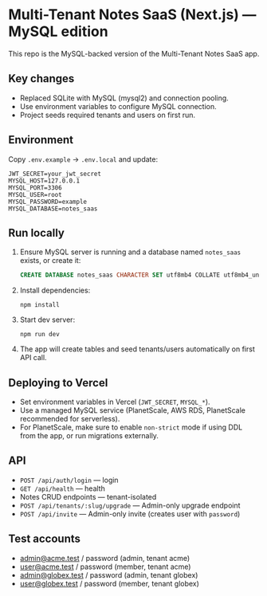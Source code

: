 # Multi-Tenant Notes SaaS (Next.js) — MySQL edition

This repo is the MySQL-backed version of the Multi-Tenant Notes SaaS app.

## Key changes
- Replaced SQLite with MySQL (mysql2) and connection pooling.
- Use environment variables to configure MySQL connection.
- Project seeds required tenants and users on first run.

## Environment
Copy `.env.example` → `.env.local` and update:
```
JWT_SECRET=your_jwt_secret
MYSQL_HOST=127.0.0.1
MYSQL_PORT=3306
MYSQL_USER=root
MYSQL_PASSWORD=example
MYSQL_DATABASE=notes_saas
```

## Run locally
1. Ensure MySQL server is running and a database named `notes_saas` exists, or create it:
   ```sql
   CREATE DATABASE notes_saas CHARACTER SET utf8mb4 COLLATE utf8mb4_unicode_ci;
   ```
2. Install dependencies:
   ```
   npm install
   ```
3. Start dev server:
   ```
   npm run dev
   ```
4. The app will create tables and seed tenants/users automatically on first API call.

## Deploying to Vercel
- Set environment variables in Vercel (`JWT_SECRET`, `MYSQL_*`).
- Use a managed MySQL service (PlanetScale, AWS RDS, PlanetScale recommended for serverless).
- For PlanetScale, make sure to enable `non-strict` mode if using DDL from the app, or run migrations externally.

## API
- `POST /api/auth/login` — login
- `GET /api/health` — health
- Notes CRUD endpoints — tenant-isolated
- `POST /api/tenants/:slug/upgrade` — Admin-only upgrade endpoint
- `POST /api/invite` — Admin-only invite (creates user with `password`)

## Test accounts
- admin@acme.test / password (admin, tenant acme)
- user@acme.test / password (member, tenant acme)
- admin@globex.test / password (admin, tenant globex)
- user@globex.test / password (member, tenant globex)

